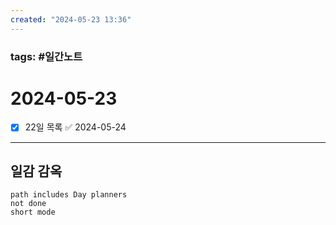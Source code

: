 ```yaml
---
created: "2024-05-23 13:36"
---
```


### tags: #일간노트
  
# 2024-05-23 
- [x] 22일 목록 ✅ 2024-05-24
  
---  
## 일감 감옥  
```tasks  
path includes Day planners
not done  
short mode  
```